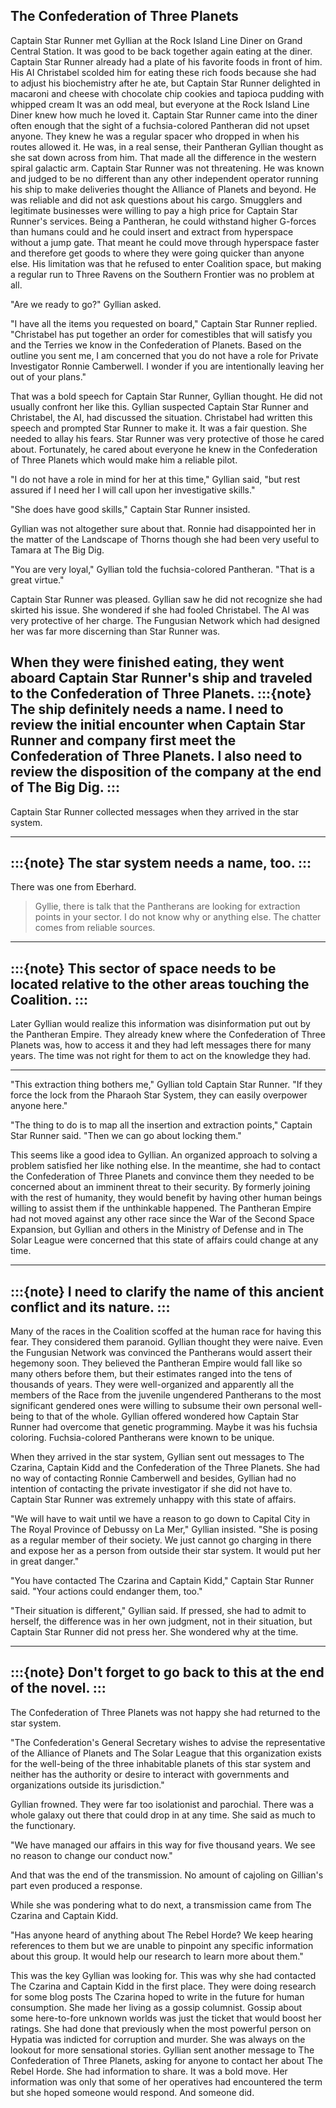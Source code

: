 ## The Confederation of Three Planets

Captain Star Runner met Gyllian at the Rock Island Line Diner on Grand
Central Station. It was good to be back together again eating at the
diner. Captain Star Runner already had a plate of his favorite foods
in front of him. His AI Christabel scolded him for eating these rich
foods because she had to adjust his biochemistry after he ate, but
Captain Star Runner delighted in macaroni and cheese with chocolate
chip cookies and tapioca pudding with whipped cream It was an odd
meal, but everyone at the Rock Island Line Diner knew how much he
loved it. Captain Star Runner came into the diner often enough that
the sight of a fuchsia-colored Pantheran did not upset anyone. They
knew he was a regular spacer who dropped in when his routes allowed
it. He was, in a real sense, their Pantheran Gyllian thought as she
sat down across from him. That made all the difference in the western
spiral galactic arm. Captain Star Runner was not threatening. He was
known and judged to be no different than any other independent
operator running his ship to make deliveries thought the Alliance of
Planets and beyond. He was reliable and did not ask questions about
his cargo. Smugglers and legitimate businesses were willing to pay a
high price for Captain Star Runner's services. Being a Pantheran, he
could withstand higher G-forces than humans could and he could insert
and extract from hyperspace without a jump gate. That meant he could
move through hyperspace faster and therefore get goods to where they
were going quicker than anyone else. His limitation was that he
refused to enter Coalition space, but making a regular run to Three
Ravens on the Southern Frontier was no problem at all.

"Are we ready to go?" Gyllian asked.

"I have all the items you requested on board," Captain Star Runner
replied. "Christabel has put together an order for comestibles that
will satisfy you and the Terries we know in the Confederation of
Planets. Based on the outline you sent me, I am concerned that you do
not have a role for Private Investigator Ronnie Camberwell. I wonder
if you are intentionally leaving her out of your plans."

That was a bold speech for Captain Star Runner, Gyllian thought. He
did not usually confront her like this. Gyllian suspected Captain Star
Runner and Christabel, the AI, had discussed the situation. Christabel
had written this speech and prompted Star Runner to make it. It was a
fair question. She needed to allay his fears. Star Runner was very
protective of those he cared about. Fortunately, he cared about
everyone he knew in the Confederation of Three Planets which would
make him a reliable pilot.

"I do not have a role in mind for her at this time," Gyllian said,
"but rest assured if I need her I will call upon her investigative
skills."

"She does have good skills," Captain Star Runner insisted.

Gyllian was not altogether sure about that. Ronnie had disappointed
her in the matter of the Landscape of Thorns though she had been very
useful to Tamara at The Big Dig.

"You are very loyal," Gyllian told the fuchsia-colored Pantheran.
"That is a great virtue."

Captain Star Runner was pleased. Gyllian saw he did not recognize she
had skirted his issue. She wondered if she had fooled Christabel. The
AI was very protective of her charge. The Fungusian Network which had
designed her was far more discerning than Star Runner was.

When they were finished eating, they went aboard Captain Star Runner's
ship and traveled to the Confederation of Three Planets.
:::{note}
The ship definitely needs a name. I need to review the initial
encounter when Captain Star Runner and company first meet the
Confederation of Three Planets. I also need to review the disposition
of the company at the end of The Big Dig.
:::
---

Captain Star Runner collected messages when they arrived in the star
system.

---
:::{note}
The star system needs a name, too.
:::
---

There was one from Eberhard.

>  Gyllie, there is talk that the Pantherans are looking for
>  extraction points in your sector. I do not know why or anything
>  else. The chatter comes from reliable sources.

---
:::{note}
This sector of space needs to be located relative to the other areas
touching the Coalition.
:::
---

Later Gyllian would realize this information was disinformation put
out by the Pantheran Empire. They already knew where the Confederation
of Three Planets was, how to access it and they had left messages
there for many years. The time was not right for them to act on the
knowledge they had.

---

"This extraction thing bothers me," Gyllian told Captain Star Runner.
"If they force the lock from the Pharaoh Star System, they can easily
overpower anyone here."

"The thing to do is to map all the insertion and extraction points,"
Captain Star Runner said. "Then we can go about locking them."

This seems like a good idea to Gyllian. An organized approach to
solving a problem satisfied her like nothing else. In the meantime,
she had to contact the Confederation of Three Planets and convince
them they needed to be concerned about an imminent threat to their
security. By formerly joining with the rest of humanity, they would
benefit by having other human beings willing to assist them if the
unthinkable happened. The Pantheran Empire had not moved against any
other race since the War of the Second Space Expansion, but Gyllian
and others in the Ministry of Defense and in The Solar League were
concerned that this state of affairs could change at any time.

---
:::{note}
I need to clarify the name of this ancient conflict and its nature.
:::
---

Many of the races in the Coalition scoffed at the human race for
having this fear. They considered them paranoid. Gyllian thought they
were naive. Even the Fungusian Network was convinced the Pantherans
would assert their hegemony soon. They believed the Pantheran Empire
would fall like so many others before them, but their estimates ranged
into the tens of thousands of years. They were well-organized and
apparently all the members of the Race from the juvenile ungendered
Pantherans to the most significant gendered ones were willing to
subsume their own personal well-being to that of the whole. Gyllian
offered wondered how Captain Star Runner had overcome that genetic
programming. Maybe it was his fuchsia coloring. Fuchsia-colored
Pantherans were known to be unique.

When they arrived in the star system, Gyllian sent out messages to The
Czarina, Captain Kidd and the Confederation of the Three Planets. She
had no way of contacting Ronnie Camberwell and besides, Gyllian had no
intention of contacting the private investigator if she did not have
to. Captain Star Runner was extremely unhappy with this state of
affairs.

"We will have to wait until we have a reason to go down to Capital
City in The Royal Province of Debussy on La Mer," Gyllian insisted.
"She is posing as a regular member of their society. We just cannot go
charging in there and expose her as a person from outside their star
system. It would put her in great danger."

"You have contacted The Czarina and Captain Kidd," Captain Star Runner
said. "Your actions could endanger them, too."

"Their situation is different," Gyllian said. If pressed, she had to
admit to herself, the difference was in her own judgment, not in their
situation, but Captain Star Runner did not press her. She wondered why
at the time.

---
:::{note}
Don't forget to go back to this at the end of the novel.
:::
---

The Confederation of Three Planets was not happy she had returned to
the star system.

"The Confederation's General Secretary wishes to advise the
representative of the Alliance of Planets and The Solar League that
this organization exists for the well-being of the three inhabitable
planets of this star system and neither has the authority or desire to
interact with governments and organizations outside its jurisdiction."

Gyllian frowned. They were far too isolationist and parochial. There
was a whole galaxy out there that could drop in at any time. She said
as much to the functionary.

"We have managed our affairs in this way for five thousand years. We
see no reason to change our conduct now."

And that was the end of the transmission. No amount of cajoling on
Gillian's part even produced a response.

While she was pondering what to do next, a transmission came from The
Czarina and Captain Kidd.

"Has anyone heard of anything about The Rebel Horde? We keep hearing
references to them but we are unable to pinpoint any specific
information about this group. It would help our research to learn more
about them."

This was the key Gyllian was looking for. This was why she had
contacted The Czarina and Captain Kidd in the first place. They were
doing research for some blog posts The Czarina hoped to write in the
future for human consumption. She made her living as a gossip
columnist. Gossip about some here-to-fore unknown worlds was just the
ticket that would boost her ratings. She had done that previously when
the most powerful person on Hypatia was indicted for corruption and
murder. She was always on the lookout for more sensational stories.
Gyllian sent another message to The Confederation of Three Planets,
asking for anyone to contact her about The Rebel Horde. She had
information to share. It was a bold move. Her information was only
that some of her operatives had encountered the term but she hoped
someone would respond. And someone did.


